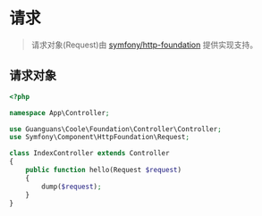 # 请求

> 请求对象(Request)由 [symfony/http-foundation](https://github.com/symfony/http-foundation) 提供实现支持。

## 请求对象

```php
<?php

namespace App\Controller;

use Guanguans\Coole\Foundation\Controller\Controller;
use Symfony\Component\HttpFoundation\Request;

class IndexController extends Controller
{
    public function hello(Request $request)
    {
        dump($request);
    }
}
```
